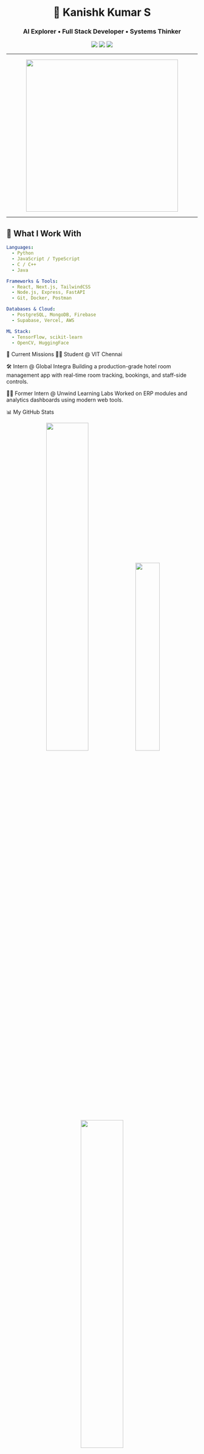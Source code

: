 <div align="center">

<h1>🚀 Kanishk Kumar S</h1>
<h3>AI Explorer • Full Stack Developer • Systems Thinker</h3>

<img src="https://img.shields.io/badge/Learn%20Build%20Repeat-%F0%9F%94%A5-purple?style=for-the-badge"/>
<img src="https://img.shields.io/badge/AI%2FML%20Explorer-teal?style=for-the-badge"/>
<img src="https://img.shields.io/badge/Full%20Stack%20Builder-FF6F61?style=for-the-badge"/>

</div>

---

<div align="center">
  <img src="https://media.giphy.com/media/qgQUggAC3Pfv687qPC/giphy.gif" width="400"/>
</div>

---

## 🧠 What I Work With

```yaml
Languages:
  - Python
  - JavaScript / TypeScript
  - C / C++
  - Java

Frameworks & Tools:
  - React, Next.js, TailwindCSS
  - Node.js, Express, FastAPI
  - Git, Docker, Postman

Databases & Cloud:
  - PostgreSQL, MongoDB, Firebase
  - Supabase, Vercel, AWS

ML Stack:
  - TensorFlow, scikit-learn
  - OpenCV, HuggingFace
```
💼 Current Missions
👨‍🎓 Student @ VIT Chennai

🛠️ Intern @ Global Integra
Building a production-grade hotel room management app with real-time room tracking, bookings, and staff-side controls.

🧑‍💻 Former Intern @ Unwind Learning Labs
Worked on ERP modules and analytics dashboards using modern web tools.

📊 My GitHub Stats
<div align="center"> <img src="https://github-readme-stats.vercel.app/api?username=Hazard-07&show_icons=true&theme=tokyonight" width="47%"/> <img src="https://github-readme-stats.vercel.app/api/top-langs/?username=Hazard-07&layout=compact&theme=tokyonight" width="35.6%"/> <img src="https://streak-stats.demolab.com/?user=Hazard-07&theme=tokyonight" width="47%"/> </div>
🔗 Connect With Me
<div align="center"> <a href="https://www.linkedin.com/in/kanishk-kumar-s"> <img src="https://img.shields.io/badge/LinkedIn-blue?style=for-the-badge&logo=linkedin" /> </a> <a href="mailto:kanishkkumarofficial@gmail.com"> <img src="https://img.shields.io/badge/Gmail-D14836?style=for-the-badge&logo=gmail" /> </a> <a href="https://github.com/Hazard-07"> <img src="https://img.shields.io/badge/GitHub-100000?style=for-the-badge&logo=github" /> </a> </div>
